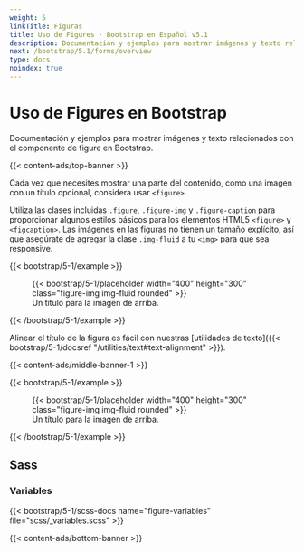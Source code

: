 ```yaml
---
weight: 5
linkTitle: Figuras
title: Uso de Figures · Bootstrap en Español v5.1
description: Documentación y ejemplos para mostrar imágenes y texto relacionados con el componente de figure en Bootstrap.
next: /bootstrap/5.1/forms/overview
type: docs
noindex: true
---
```


# Uso de Figures en Bootstrap

Documentación y ejemplos para mostrar imágenes y texto relacionados con el componente de figure en Bootstrap.

{{< content-ads/top-banner >}}

Cada vez que necesites mostrar una parte del contenido, como una imagen con un título opcional, considera usar `<figure>`.

Utiliza las clases incluidas `.figure`, `.figure-img` y `.figure-caption` para proporcionar algunos estilos básicos para los elementos HTML5 `<figure>` y `<figcaption>`. Las imágenes en las figuras no tienen un tamaño explícito, así que asegúrate de agregar la clase `.img-fluid` a tu `<img>` para que sea responsive.

{{< bootstrap/5-1/example >}}
<figure class="figure">
  {{< bootstrap/5-1/placeholder width="400" height="300" class="figure-img img-fluid rounded" >}}
  <figcaption class="figure-caption">Un título para la imagen de arriba.</figcaption>
</figure>
{{< /bootstrap/5-1/example >}}

Alinear el título de la figura es fácil con nuestras [utilidades de texto]({{< bootstrap/5-1/docsref "/utilities/text#text-alignment" >}}).

{{< content-ads/middle-banner-1 >}}

{{< bootstrap/5-1/example >}}
<figure class="figure">
  {{< bootstrap/5-1/placeholder width="400" height="300" class="figure-img img-fluid rounded" >}}
  <figcaption class="figure-caption text-end">Un título para la imagen de arriba.</figcaption>
</figure>
{{< /bootstrap/5-1/example >}}

## Sass

### Variables

{{< bootstrap/5-1/scss-docs name="figure-variables" file="scss/_variables.scss" >}}

{{< content-ads/bottom-banner >}}
